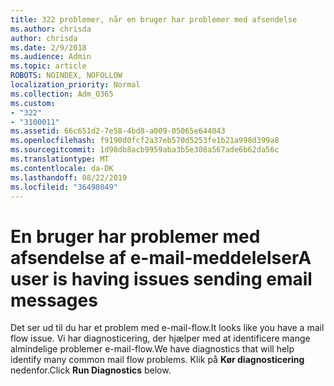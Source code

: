 ```yaml
---
title: 322 problemer, når en bruger har problemer med afsendelse
ms.author: chrisda
author: chrisda
ms.date: 2/9/2018
ms.audience: Admin
ms.topic: article
ROBOTS: NOINDEX, NOFOLLOW
localization_priority: Normal
ms.collection: Adm_O365
ms.custom:
- "322"
- "3100011"
ms.assetid: 66c651d2-7e58-4bd8-a009-05065e644043
ms.openlocfilehash: f9190d0fcf2a37eb570d5253fe1b21a998d399a8
ms.sourcegitcommit: 1d98db8acb9959aba3b5e308a567ade6b62da56c
ms.translationtype: MT
ms.contentlocale: da-DK
ms.lasthandoff: 08/22/2019
ms.locfileid: "36498049"
---
```

# <a name="a-user-is-having-issues-sending-email-messages"></a><span data-ttu-id="b7a94-102">En bruger har problemer med afsendelse af e-mail-meddelelser</span><span class="sxs-lookup"><span data-stu-id="b7a94-102">A user is having issues sending email messages</span></span>

<span data-ttu-id="b7a94-103">Det ser ud til du har et problem med e-mail-flow.</span><span class="sxs-lookup"><span data-stu-id="b7a94-103">It looks like you have a mail flow issue.</span></span> <span data-ttu-id="b7a94-104">Vi har diagnosticering, der hjælper med at identificere mange almindelige problemer e-mail-flow.</span><span class="sxs-lookup"><span data-stu-id="b7a94-104">We have diagnostics that will help identify many common mail flow problems.</span></span> <span data-ttu-id="b7a94-105">Klik på **Kør diagnosticering** nedenfor.</span><span class="sxs-lookup"><span data-stu-id="b7a94-105">Click **Run Diagnostics** below.</span></span>
